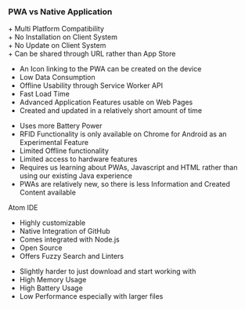 ### PWA vs Native Application

\+ Multi Platform Compatibility  
\+ No Installation on Client System  
\+ No Update on Client System  
\+ Can be shared through URL rather than App Store  
+ An Icon linking to the PWA can be created on the device
+ Low Data Consumption
+ Offline Usability through Service Worker API
+ Fast Load Time
+ Advanced Application Features usable on Web Pages
+ Created and updated in a relatively short amount of time

- Uses more Battery Power
- RFID Functionality is only available on Chrome for Android as an Experimental Feature
- Limited Offline functionality
- Limited access to hardware features
- Requires us learning about PWAs, Javascript and HTML rather than using our existing Java experience
- PWAs are relatively new, so there is less Information and Created Content available


Atom IDE

+ Highly customizable
+ Native Integration of GitHub
+ Comes integrated with Node.js
+ Open Source
+ Offers Fuzzy Search and Linters
- Slightly harder to just download and start working with
- High Memory Usage
- High Battery Usage
- Low Performance especially with larger files

